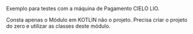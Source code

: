 Exemplo para testes com a máquina de Pagamento CIELO LIO.

Consta apenas o Módulo em KOTLIN não o projeto.
Precisa criar o projeto do zero e utilizar as classes deste módulo.
